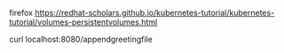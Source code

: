  
firefox https://redhat-scholars.github.io/kubernetes-tutorial/kubernetes-tutorial/volumes-persistentvolumes.html

curl localhost:8080/appendgreetingfile

